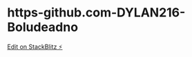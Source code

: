 # https-github.com-DYLAN216-Boludeadno

[Edit on StackBlitz ⚡️](https://stackblitz.com/edit/web-platform-t9bee4)